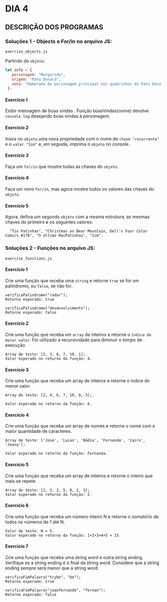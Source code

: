 # DIA 4

## DESCRIÇÃO DOS PROGRAMAS

### Soluções 1 - Objects e For/in no arquivo JS:

`exercise_objects.js`

Partindo do `objeto`:

 ```javascript
 let info = {
    personagem: "Margarida",
    origem: "Pato Donald",
    nota: "Namorada do personagem principal nos quadrinhos do Pato Donald",
  };
  ```

#### Exercício 1

Exibir mensagem de boas vindas . Função boasVindas(nome) devolve `console.log` desejando boas vindas à personagem.

#### Exercício 2

Insira no `objeto` uma nova propriedade com o nome de `chave "recorrente"` e o `valor "Sim"` e, em seguida, imprima o `objeto` no console.

#### Exercício 3

Faça um `for/in` que mostre todas as chaves do `objeto`.

#### Exercício 4

Faça um novo `for/in`, mas agora mostre todos os valores das chaves do `objeto`.

#### Exercício 5

Agora, defina um segundo `objeto` com a mesma estrutura, as mesmas chaves do primeiro e os seguintes valores:

      "Tio Patinhas", "Christmas on Bear Mountain, Dell's Four Color Comics #178", "O último MacPatinhas", "Sim".

### Soluções 2 - Funções no arquivo JS:

`exercise_functions.js`

#### Exercício 1

Crie uma função que receba uma `string` e retorne `true` se for um palíndromo, ou `false`, se não for.


    verificaPalindrome("radar");
    Retorno esperado: true

    verificaPalindrome("desenvolvimento");
    Retorno esperado: false


#### Exercício 2

  Crie uma função que receba um `array` de inteiros e retorne o `índice do maior valor`. Foi utilizado a recursividade para diminuir o tempo de execução

    Array de teste: [2, 3, 6, 7, 10, 1];.
    Valor esperado no retorno da função: 4.

#### Exercício 3

Crie uma função que receba um array de inteiros e retorne o índice do menor valor.

    Array de teste: [2, 4, 6, 7, 10, 0,-3];.

    Valor esperado no retorno da função: 6.

#### Exercício 4

Crie uma função que receba um array de nomes e retorne o nome com a maior quantidade de caracteres.

    Array de teste: ['José', 'Lucas', 'Nádia', 'Fernanda', 'Cairo', 'Joana'];

    Valor esperado no retorno da função: Fernanda.

#### Exercício 5

Crie uma função que receba um array de inteiros e retorne o inteiro que mais se repete.

    Array de teste: [2, 3, 2, 5, 8, 2, 3];.
    Valor esperado no retorno da função: 2.

#### Exercício 6

Crie uma função que receba um número inteiro N e retorne o somatório de todos os números de 1 até N.

    Valor de teste: N = 5.
    Valor esperado no retorno da função: 1+2+3+4+5 = 15.

#### Exercício 7

Crie uma função que receba uma string word e outra string ending. Verifique se a string ending é o final da string word. Considere que a string ending sempre será menor que a string word.

    verificaFimPalavra("trybe", "be");
    Retorno esperado: true

    verificaFimPalavra("joaofernando", "fernan");
    Retorno esperado: false
